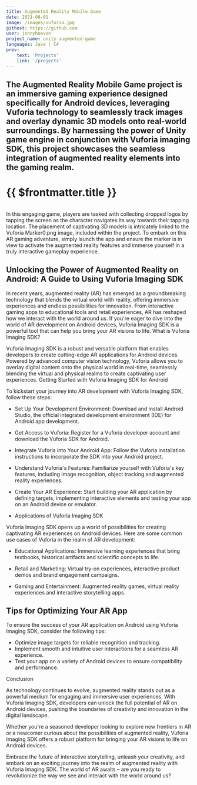 ```yaml
---
title: Augmented Reality Mobile Game
date: 2021-08-01
image: /images/vuforia.jpg
githost: https://github.com
user: jonnyhoeven
project_name: unity-augmented-game
languages: Java | C#
prev:
    text: 'Projects'
    link: '/projects'
---
```

The Augmented Reality Mobile Game project is an immersive gaming experience designed specifically for Android devices, leveraging Vuforia technology to seamlessly track images and overlay dynamic 3D models onto real-world surroundings. By harnessing the power of Unity game engine in conjunction with Vuforia imaging SDK, this project showcases the seamless integration of augmented reality elements into the gaming realm.
---

# {{ $frontmatter.title }}

<img :src="$frontmatter.image" class="articleImage">

In this engaging game, players are tasked with collecting dropped logos by tapping the screen as the character navigates its way towards their tapping location. The placement of captivating 3D models is intricately linked to the Vuforia Marker0.png image, included within the project. To embark on this AR gaming adventure, simply launch the app and ensure the marker is in view to activate the augmented reality features and immerse yourself in a truly interactive gameplay experience.

## Unlocking the Power of Augmented Reality on Android: A Guide to Using Vuforia Imaging SDK

In recent years, augmented reality (AR) has emerged as a groundbreaking technology that blends the virtual world with reality, offering immersive experiences and endless possibilities for innovation. From interactive gaming apps to educational tools and retail experiences, AR has reshaped how we interact with the world around us. If you're eager to dive into the world of AR development on Android devices, Vuforia Imaging SDK is a powerful tool that can help you bring your AR visions to life.
What is Vuforia Imaging SDK?

Vuforia Imaging SDK is a robust and versatile platform that enables developers to create cutting-edge AR applications for Android devices. Powered by advanced computer vision technology, Vuforia allows you to overlay digital content onto the physical world in real-time, seamlessly blending the virtual and physical realms to create captivating user experiences.
Getting Started with Vuforia Imaging SDK for Android

To kickstart your journey into AR development with Vuforia Imaging SDK, follow these steps:

- Set Up Your Development Environment: Download and install Android Studio, the official integrated development environment (IDE) for Android app development.

- Get Access to Vuforia: Register for a Vuforia developer account and download the Vuforia SDK for Android.

- Integrate Vuforia into Your Android App: Follow the Vuforia installation instructions to incorporate the SDK into your Android project.

- Understand Vuforia's Features: Familiarize yourself with Vuforia's key features, including image recognition, object tracking and augmented reality experiences.

- Create Your AR Experience: Start building your AR application by defining targets, implementing interactive elements and testing your app on an Android device or emulator.

- Applications of Vuforia Imaging SDK

Vuforia Imaging SDK opens up a world of possibilities for creating captivating AR experiences on Android devices. Here are some common use cases of Vuforia in the realm of AR development:

- Educational Applications: Immersive learning experiences that bring textbooks, historical artifacts and scientific concepts to life.

- Retail and Marketing: Virtual try-on experiences, interactive product demos and brand engagement campaigns.

- Gaming and Entertainment: Augmented reality games, virtual reality experiences and interactive storytelling apps.

## Tips for Optimizing Your AR App

To ensure the success of your AR application on Android using Vuforia Imaging SDK, consider the following tips:

- Optimize image targets for reliable recognition and tracking.
- Implement smooth and intuitive user interactions for a seamless AR experience.
- Test your app on a variety of Android devices to ensure compatibility and performance.

Conclusion

As technology continues to evolve, augmented reality stands out as a powerful medium for engaging and immersive user experiences. With Vuforia Imaging SDK, developers can unlock the full potential of AR on Android devices, pushing the boundaries of creativity and innovation in the digital landscape.

Whether you're a seasoned developer looking to explore new frontiers in AR or a newcomer curious about the possibilities of augmented reality, Vuforia Imaging SDK offers a robust platform for bringing your AR visions to life on Android devices.

Embrace the future of interactive storytelling, unleash your creativity, and embark on an exciting journey into the realm of augmented reality with Vuforia Imaging SDK. The world of AR awaits – are you ready to revolutionize the way we see and interact with the world around us?
